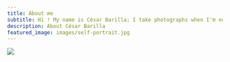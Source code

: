 ```yaml
---
title: About me
subtitle: Hi ! My name is César Barilla; I take photographs when I'm not busy being a PhD student.
description: About César Barilla
featured_image: images/self-portrait.jpg
---
```


![]({{site.baseurl}}/images/self-portrait-sq.jpg)

<!-- I started doing photography seriously  -->

<!-- ## Features

We've packed Board full of powerful features to help showcase your work:

* Beautiful, minimal design
* Full-width masonry grid layout
* Responsive – works perfectly on all devices
* Portfolio post type
* Blog with pagination
* Sleek Ajax navigation and page transitions
* Unique 'gallery' feature for image grids and carousels
* Built-in contact form with Formspree integration
* Full markdown support and code highlighting
* Social media icons
* Fast page rendering
* Built with SEO best practices in mind
* Customize everything – colors, spacing, fonts, sizes etc. – via a simple settings file
* Works with GitHub Pages
* Updated and supported by the developers

## Get Board

Board is created and supported by [Jekyll Themes](https://jekyllthemes.io), and is available for $49.

<a href="https://jekyllthemes.io/theme/board-portfolio-jekyll-theme" class="button button--large">Get This Theme</a> -->